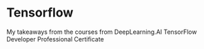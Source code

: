 # Tensorflow
My takeaways from the courses from DeepLearning.AI TensorFlow Developer Professional Certificate 
